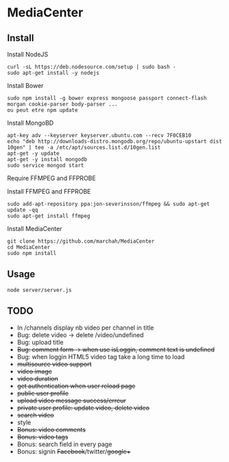MediaCenter
===========
 
Install
-------

Install NodeJS

````
curl -sL https://deb.nodesource.com/setup | sudo bash -
sudo apt-get install -y nodejs
````


Install Bower

````
sudo npm install -g bower express mongoose passport connect-flash morgan cookie-parser body-parser ...
ou peut etre npm update
````

Install MongoBD
````
apt-key adv --keyserver keyserver.ubuntu.com --recv 7F0CEB10
echo "deb http://downloads-distro.mongodb.org/repo/ubuntu-upstart dist 10gen" | tee -a /etc/apt/sources.list.d/10gen.list
apt-get -y update
apt-get -y install mongodb
sudo service mongod start
````

Require FFMPEG and FFPROBE

Install FFMPEG and FFPROBE
````
sudo add-apt-repository ppa:jon-severinsson/ffmpeg && sudo apt-get update -qq
sudo apt-get install ffmpeg
````

Install MediaCenter
````
git clone https://github.com/marchah/MediaCenter
cd MediaCenter
sudo npm install
````


Usage
-----

````
node server/server.js
````

TODO
----
* In /channels display nb video per channel in title
* Bug: delete video -> delete /video/undefined
* Bug: upload title
* ~~Bug: comment form -> when use isLoggin, comment text is undefined~~
* Bug: when loggin HTML5 video tag take a long time to load
* ~~multisource video support~~
* ~~video image~~
* ~~video duration~~
* ~~get authentication when user reload page~~
* ~~public user profile~~
* ~~upload video message success/erreur~~
* ~~private user profile: update video, delete video~~
* ~~search video~~
* style
* ~~Bonus: video comments~~
* ~~Bonus: video tags~~
* Bonus: search field in every page
* Bonus: signin ~~Facebook~~/twitter/~~google+~~

